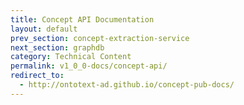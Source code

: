 ```yaml
---
title: Concept API Documentation
layout: default
prev_section: concept-extraction-service
next_section: graphdb
category: Technical Content
permalink: v1_0_0-docs/concept-api/
redirect_to:
  - http://ontotext-ad.github.io/concept-pub-docs/
---
```

